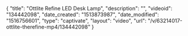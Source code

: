 {
    "title": "Ottlite Refine LED Desk Lamp",
    "description": "",
    "videoid": "134442098",
    "date_created": "1513873987",
    "date_modified": "1516756601",
    "type": "captivate",
    "layout": "video",
    "url": "\/v\/63214017-ottlite-therefine-mp4\/134442098"
}
